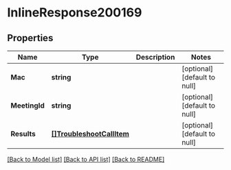 # InlineResponse200169

## Properties
Name | Type | Description | Notes
------------ | ------------- | ------------- | -------------
**Mac** | **string** |  | [optional] [default to null]
**MeetingId** | **string** |  | [optional] [default to null]
**Results** | [**[]TroubleshootCallItem**](troubleshoot_call_item.md) |  | [optional] [default to null]

[[Back to Model list]](../README.md#documentation-for-models) [[Back to API list]](../README.md#documentation-for-api-endpoints) [[Back to README]](../README.md)

